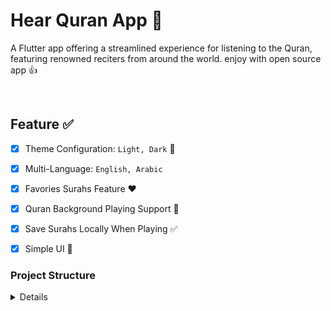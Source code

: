 
# Hear Quran App 📱
A Flutter app offering a streamlined experience for listening to the Quran, featuring renowned reciters from around the world.
enjoy with open source app 👍

<br>

## Feature ✅

- [x] Theme Configuration: `Light, Dark` 💪
- [x] Multi-Language: `English, Arabic` 
- [x] Favories Surahs Feature ♥️
- [x] Quran Background Playing Support 💯
- [x] Save Surahs Locally When Playing ✅
- [x] Simple UI 🤝


### Project Structure

<details>

````

lib
├── core
│   ├── app_route.dart
│   ├── extenstions.dart
│   ├── localization
│   │   ├── app_ar.arb
│   │   ├── app_en.arb
│   │   ├── generated
│   │   │   ├── strings_ar.dart
│   │   │   ├── strings.dart
│   │   │   └── strings_en.dart
│   │   └── localization.dart
│   ├── resources
│   │   ├── images.dart
│   │   ├── resources.dart
│   │   └── theme.dart
│   ├── usecase
│   │   └── usecase.dart
│   └── widgets
│       ├── bloc_player_stream.dart
│       ├── dialogs
│       │   ├── about_dialog.dart
│       │   ├── dialogs.dart
│       │   └── select_lang_dialog.dart
│       ├── headline.dart
│       ├── miniplayer
│       │   ├── custom_progress_bar.dart
│       │   ├── lerp_int.dart
│       │   ├── max_panel.dart
│       │   ├── miniplayer.dart
│       │   ├── miniplayer_wdget.dart
│       │   ├── min_panel.dart
│       │   └── play_icon.dart
│       ├── reciter_item.dart
│       ├── setting_item.dart
│       ├── surah_item.dart
│       ├── widgets.dart
│       └── with_observer.dart
├── dependencies_injection.dart
├── features
│   ├── general
│   │   ├── general.dart
│   │   └── settings
│   │       ├── cubit
│   │       │   ├── settings_cubit.dart
│   │       │   └── settings_state.dart
│   │       └── settings_tab.dart
│   └── quran_player
│       ├── data
│       │   ├── datasource
│       │   │   └── quran_local_datasource.dart
│       │   ├── models
│       │   │   ├── models.dart
│       │   │   ├── reciter_mode.dart
│       │   │   └── surah_model.dart
│       │   └── repository
│       │       └── quran_repository_impl.dart
│       ├── domain
│       │   ├── entities
│       │   │   ├── entities.dart
│       │   │   ├── reciter.dart
│       │   │   └── surah.dart
│       │   ├── repository
│       │   │   └── quran_repository.dart
│       │   └── usecases
│       │       ├── get_reciters.dart
│       │       ├── get_reciter_surahs.dart
│       │       └── usecases.dart
│       └── presentation
│           ├── cubit
│           │   ├── quran_player_cubit.dart
│           │   └── quran_player_state.dart
│           ├── navigator_wrapper.dart
│           └── tabs
│               ├── favorites.dart
│               └── home
│                   ├── home.dart
│                   ├── reciters_sub_tab.dart
│                   └── surahs_sub_tab.dart
├── hear_quran_app.dart
├── main.dart
└── services
    ├── audio_player
    │   └── quran_player.dart
    ├── hive
    │   ├── defualts_box_values.dart
    │   ├── enums.dart
    │   ├── hive.dart
    │   ├── main_box.dart
    │   └── main_box_mixin.dart
    ├── permissions_handler
    │   ├── handler.dart
    │   └── permissions_handler.dart
    └── services.dart

````

</details>
